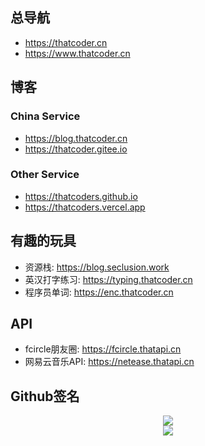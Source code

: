 ## 总导航
- https://thatcoder.cn
- https://www.thatcoder.cn

## 博客
### China Service
- https://blog.thatcoder.cn
- https://thatcoder.gitee.io
### Other Service
- https://thatcoders.github.io
- https://thatcoders.vercel.app

## 有趣的玩具
- 资源栈: https://blog.seclusion.work
- 英汉打字练习: https://typing.thatcoder.cn
- 程序员单词: https://enc.thatcoder.cn

## API
- fcircle朋友圈: https://fcircle.thatapi.cn
- 网易云音乐API: https://netease.thatapi.cn

## Github签名

<div align="center"> <img src="https://github-readme-stats.vercel.app/api?username=ThatCoders&show_icons=true&count_private=true&hide=prs&theme=default_repocard"> </div>

<div align="center"> <img src="https://github-readme-stats.vercel.app/api/top-langs/?username=ThatCoders"> </div>
